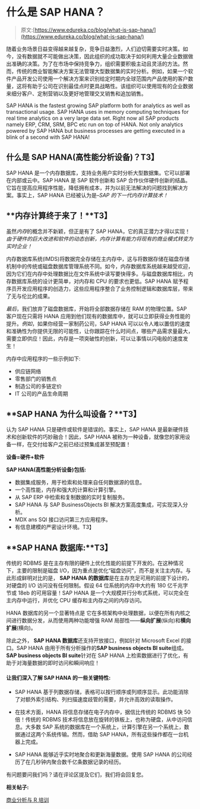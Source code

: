 # 什么是 SAP HANA？

> 原文:[https://www.edureka.co/blog/what-is-sap-hana/](https://www.edureka.co/blog/what-is-sap-hana/)

随着业务场景日益变得越来越复杂，竞争日益激烈，人们迫切需要实时决策。如今，没有数据就不可能做出决策，因此组织的成功取决于如何利用大量企业数据做出准确的决策。为了在市场中保持竞争力，组织需要积极主动且灵活的方法。然而，传统的商业智能解决方案无法管理大型数据集的实时分析。例如，如果一个软件产品开发公司使用一个解决方案来识别给定时期内全球范围内产品使用的客户数量，这将有助于公司在识别最佳点时更具战略性。该组织可以使用现有的企业数据来细分客户、定制营销以及更好地管理交叉销售和追加销售。

SAP HANA is the fastest growing SAP platform both for analytics as well as transactional usage. SAP HANA uses in memory computing techniques for real time analytics on a very large data set. Right now all SAP products namely ERP, CRM, SRM, BPC etc run on top of HANA. Not only analytics powered by SAP HANA but business processes are getting executed in a blink of a second with SAP HANA!

## **什么是 SAP HANA(高性能分析设备)？T3】**

SAP HANA 是一个内存数据库，支持业务用户实时分析大型数据集。它可以部署在内部或云中。SAP HANA 是 SAP 软件创新和 SAP 合作伙伴硬件创新的结晶。它旨在提高应用程序性能，降低拥有成本，并为以前无法解决的问题找到解决方案。事实上，SAP HANA 已经被认为是–*SAP 的下一代内存计算技术！*

## **内存计算终于来了！**T3】

虽然*内存*的概念并不新颖，但正是有了 SAP HANA，它的真正潜力才得以实现！*由于硬件的巨大改进和软件的动态创新，内存计算有能力将现有的商业模式转变为实时企业！*

内存数据库系统(IMDS)将数据完全存储在主内存中，这与将数据存储在磁盘存储机制中的传统或磁盘数据库管理系统不同。如今，内存数据库系统越来越受欢迎，因为它们在内存中处理数据比在文件系统中读写要快得多。与磁盘数据库相比，内存数据库系统的设计更简单，对内存和 CPU 的要求也更低。SAP HANA 赋予程序员开发应用程序的创造力，这些应用程序整合了业务控制逻辑和数据库层，带来了无与伦比的成果。

*最后*，我们放弃了磁盘数据库，开始将全部数据存储在 RAM 的物理位置。SAP 客户现在只需将 HANA 应用到他们现有的数据库中，就可以立即获得业务性能的提升。*例如*，如果你经营一家制药公司，SAP HANA 可以以令人难以置信的速度和准确性为你提供无限的可能性，让你跟踪在什么时间点，哪些产品需求量最大，需要立即供应！因此，内存是一项突破性的创新，可以让事情以闪电般的速度发生！

内存中应用程序的一些示例如下:

*   供应链网络
*   零售部门的销售点
*   制造公司的多链定价
*   IT 公司的产品生命周期

## **SAP HANA 为什么叫设备？**T3】

认为 SAP HANA 只是硬件或软件是错误的。事实上，SAP HANA 是最新硬件技术和创新软件的巧妙融合！因此，SAP HANA 被称为一种设备，就像您的家用设备一样，在交付给客户之前已经过预集成甚至预配置！

**设备=硬件+软件**

**SAP HANA(高性能分析设备)包括:**

*   数据集成服务，用于检索和处理来自任何数据源的信息。
*   一个高性能，内存和强大的计算和计算引擎。
*   从 SAP ERP 中检索和复制数据的实时复制服务。
*   SAP HANA 与 SAP BusinessObjects BI 解决方案高度集成，可实现深入分析。
*   MDX ans SQl 接口访问第三方应用程序。
*   有信息建模的严密设计环境。T3】

## **SAP HANA 数据库:**T3】

传统的 RDBMS 是在主存有限的硬件上优化性能的前提下开发的。在这种情况下，主要的限制是磁盘 I/O，因为重点是优化“磁盘访问”，而不是关注主内存。与此形成鲜明对比的是， **SAP HANA 的数据库**是在主存充足可用的前提下设计的，对硬盘的 I/O 访问没有任何限制。假设 64 位系统的内存中大约有 180 亿千兆字节或 18eb 的可用容量！SAP HANA 是一个大规模并行分布式系统，可以完全在主内存中运行，并优化 CPU 缓存和主内存之间的内存访问。

HANA 数据库的另一个显著特点是 它在多核架构中处理数据，以便在所有内核之间进行数据分发，从而使用两种功能增强 RAM 局部性——**纵向扩展**(纵向)和**横向扩展**(横向)。

除此之外， **SAP HANA 数据库**还支持开放接口，例如针对 Microsoft Excel 的接口。SAP HANA 由用于所有分析操作的**SAP business objects BI suite**组成。**SAP business objects BI suite**针对在 SAP HANA 上检索数据进行了优化，有助于对海量数据的即时访问和瞬间响应！

#### 让我们深入了解 SAP HANA 的一些关键特性:

*   SAP HANA 基于列数据存储，表格可以按行顺序或列顺序显示。此功能消除了对额外索引结构、列扫描速度歧管的需要，并允许高效的读取操作。

*   在技术方面，HANA 将信息存储在电子内存中，据信比传统的 RDBMS 快 50 倍！传统的 RDBMS 技术将信息放在旋转的铁板上，也称为硬盘，从中访问信息。大多数 SAP 系统的数据库在一个系统上，计算引擎在另一个系统上，数据通过这两个系统传输。然而，借助 SAP HANA，所有这些操作都在一台机器上完成。

*   SAP HANA 能够近乎实时地聚合和更新海量数据。使用 SAP HANA 的公司经历了在几秒钟内聚合数千亿条数据记录的经历。

有问题要问我们吗？请在评论区提及它们，我们将会回复您。

**相关帖子:**

[商业分析与 R 培训](https://www.edureka.co/r-for-analytics)